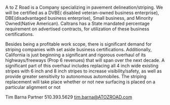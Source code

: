 
A to Z Road is a Company specializing in pavement delineation/striping. We will be certified as a DVBE( disabled veteran-owned business enterprise), DBE(disadvantaged business enterprise), Small business, and Minority Owned(Native American). Caltrans has a State mandated percentage requirement on advertised contracts, for utilization of these business certifications. 

 

Besides being a profitable work scope, there is significant demand for striping companies with set aside business certifications.  Additionally, California is just beginning a significant and rigorous overhaul of its highways/freeways (Prop 6 revenues) that will span over the next decade.  A significant part of this overhaul includes replacing all 4 inch wide existing stripes with 6 inch and 8 inch stripes to increase visibility/safety, as well as provide greater sensitivity to autonomous automobiles.  The striping replacement will take place whether or not new surfacing is placed on a particular alignment or not


Tim Barna 
Partner
510.393.5629
tim.barna@ATOZROAD.com

